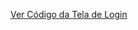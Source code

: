 [Ver Código da Tela de Login](https://github.com/KaikyLagares/KaikyCode/tree/7211b7cc460bb8bdfee44ae201c334123c758045/TelaLogin)

